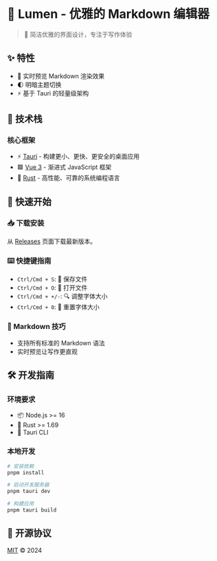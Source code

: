 # 🌟 Lumen - 优雅的 Markdown 编辑器

> 🎨 简洁优雅的界面设计，专注于写作体验

## ✨ 特性

- 📝 实时预览 Markdown 渲染效果
- 🌓 明暗主题切换
- ⚡️ 基于 Tauri 的轻量级架构

## 🚀️ 技术栈

### 核心框架

- ⚡️ [Tauri](https://tauri.app) - 构建更小、更快、更安全的桌面应用
- 🟩 [Vue 3](https://vuejs.org) - 渐进式 JavaScript 框架
- 🦀 [Rust](https://www.rust-lang.org) - 高性能、可靠的系统编程语言


## 🚀 快速开始

### 📥 下载安装

从 [Releases](https://github.com/Ecluna/lumen/releases) 页面下载最新版本。

### ⌨️ 快捷键指南

- `Ctrl/Cmd + S`: 💾 保存文件
- `Ctrl/Cmd + O`: 📂 打开文件
- `Ctrl/Cmd + +/-`: 🔍 调整字体大小
- `Ctrl/Cmd + 0`: 🔄 重置字体大小

### 📝 Markdown 技巧

- 支持所有标准的 Markdown 语法
- 实时预览让写作更直观

## 🛠️ 开发指南

### 环境要求

- 📦 Node.js >= 16
- 🦀 Rust >= 1.69
- 🔧 Tauri CLI

### 本地开发

```bash
# 安装依赖
pnpm install

# 启动开发服务器
pnpm tauri dev

# 构建应用
pnpm tauri build
```

## 📄 开源协议

[MIT](LICENSE) © 2024
